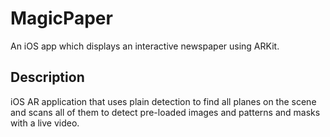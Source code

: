 # MagicPaper
An iOS app which displays an interactive newspaper using ARKit.

## Description
iOS AR application that uses plain detection to find all planes on the scene and scans all of them to detect pre-loaded images and patterns and masks with a live video.
